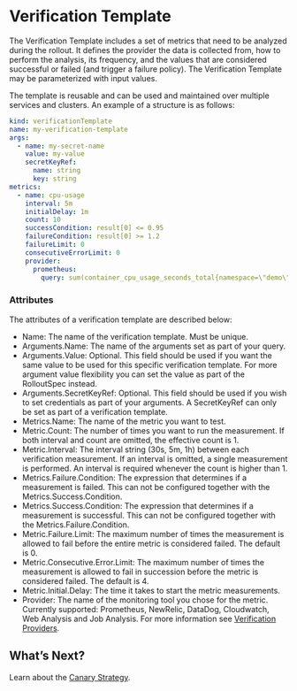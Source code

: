 # Verification Template

The Verification Template includes a set of metrics that need to be analyzed during the rollout. It defines the provider the data is collected from, how to perform the analysis, its frequency, and the values that are considered successful or failed (and trigger a failure policy). The Verification Template may be parameterized with input values.

The template is reusable and can be used and maintained over multiple services and clusters. An example of a structure is as follows:

```yaml
kind: verificationTemplate
name: my-verification-template
args:
  - name: my-secret-name
    value: my-value
    secretKeyRef:
      name: string
      key: string
metrics:
  - name: cpu-usage
    interval: 5m
    initialDelay: 1m
    count: 10
    successCondition: result[0] <= 0.95
    failureCondition: result[0] >= 1.2
    failureLimit: 0
    consecutiveErrorLimit: 0
    provider:
      prometheus:
        query: sum(container_cpu_usage_seconds_total{namespace=\"demo\", endpoint=\"{{args.metric-name}}\"})
```

### Attributes

The attributes of a verification template are described below:

* Name: The name of the verification template. Must be unique.
* Arguments.Name: The name of the arguments set as part of your query.   
* Arguments.Value: Optional. This field should be used if you want the same value to be used for this specific verification template. For more argument value flexibility you can set the value as part of the RolloutSpec instead.
* Arguments.SecretKeyRef: Optional. This field should be used if you wish to set credentials as part of your arguments. A SecretKeyRef can only be set as part of a verification template.  
* Metrics.Name: The name of the metric you want to test.   
* Metric.Count: The number of times you want to run the measurement. If both interval and count are omitted, the effective count is 1.  
* Metric.Interval: The interval string (30s, 5m, 1h) between each verification measurement. If an interval is omitted, a single measurement is performed. An interval is required whenever the count is higher than 1.    
* Metrics.Failure.Condition: The expression that determines if a measurement is failed. This can not be configured together with the Metrics.Success.Condition.
* Metrics.Success.Condition: The expression that determines if a measurement is successful. This can not be configured together with the Metrics.Failure.Condition.  
* Metric.Failure.Limit: The maximum number of times the measurement is allowed to fail before the entire metric is considered failed. The default is 0.  
* Metric.Consecutive.Error.Limit: The maximum number of times the measurement is allowed to fail in succession before the metric is considered failed. The default is 4.
* Metric.Initial.Delay: The time it takes to start the metric measurements.
* Provider: The name of the monitoring tool you chose for the metric. Currently supported: Prometheus, NewRelic, DataDog, Cloudwatch, Web Analysis and Job Analysis. For more information see [Verification Providers](ocean-cd/getting-started/rollout-entities/verification-provider).

## What’s Next?

Learn about the [Canary Strategy](ocean-cd/getting-started/rollout-entities/canary-strategy).  
